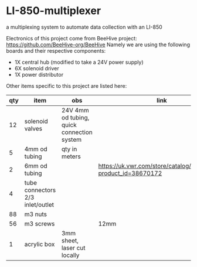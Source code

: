 # LI-850-multiplexer
 a multiplexing system to automate data collection with an LI-850

Electronics of this project come from BeeHive project: https://github.com/BeeHive-org/BeeHive
Namely we are using the following boards and their respective components:
- 1X central hub (modified to take a 24V power supply)
- 6X solenoid driver
- 1X power distributor

Other items specific to this project are listed here:

|qty|item|obs|link|
|--|--|--|--|
|12|solenoid valves|24V 4mm od tubing, quick connection system||
|5|4mm od tubing|qty in meters||
|2|6mm od tubing||https://uk.vwr.com/store/catalog/product.jsp?product_id=38670172|
|4|tube connectors 2/3 inlet/outlet|||
|88|m3 nuts|||
|56|m3 screws||12mm|
|1|acrylic box|3mm sheet, laser cut locally||
